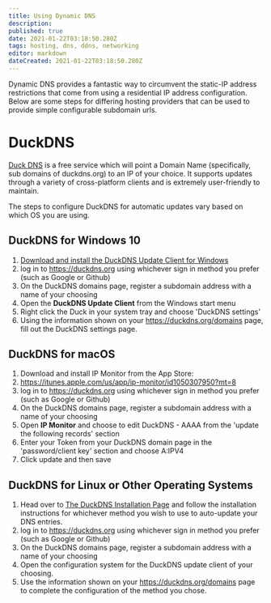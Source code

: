 ```yaml
---
title: Using Dynamic DNS
description: 
published: true
date: 2021-01-22T03:18:50.280Z
tags: hosting, dns, ddns, networking
editor: markdown
dateCreated: 2021-01-22T03:18:50.280Z
---
```


Dynamic DNS provides a fantastic way to circumvent the static-IP address restrictions that come from using a residential IP address configuration. Below are some steps for differing hosting providers that can be used to provide simple configurable subdomain urls.

# DuckDNS
[Duck DNS](/en/https://duckdns.org) is a free service which will point a Domain Name (specifically, sub domains of duckdns.org) to an IP of your choice. It supports updates through a variety of cross-platform clients and is extremely user-friendly to maintain.

The steps to configure DuckDNS for automatic updates vary based on which OS you are using.

## DuckDNS for Windows 10
1. [Download and install the DuckDNS Update Client for Windows](http://www.etx.ca/products/windows-applications/duckdns-update-client/)
1. log in to https://duckdns.org using whichever sign in method you prefer (such as Google or Github)
1. On the DuckDNS domains page, register a subdomain address with a name of your choosing
1. Open the **DuckDNS Update Client** from the Windows start menu 
1. Right click the Duck in your system tray and choose 'DuckDNS settings'
1. Using the information shown on your https://duckdns.org/domains page, fill out the DuckDNS settings page.

## DuckDNS for macOS
1. Download and install IP Monitor from the App Store: 
1. https://itunes.apple.com/us/app/ip-monitor/id1050307950?mt=8
1. log in to https://duckdns.org using whichever sign in method you prefer (such as Google or Github)
1. On the DuckDNS domains page, register a subdomain address with a name of your choosing
1. Open **IP Monitor** and choose to edit DuckDNS - AAAA from the 'update the following records' section 
1. Enter your Token from your DuckDNS domain page in the 'password/client key' section and choose A:IPV4
1. Click update and then save

## DuckDNS for Linux or Other Operating Systems
1. Head over to [The DuckDNS Installation Page](https://www.duckdns.org/install.jsp) and follow the installation instructions for whichever method you wish to use to auto-update your DNS entries.
1. log in to https://duckdns.org using whichever sign in method you prefer (such as Google or Github)
1. On the DuckDNS domains page, register a subdomain address with a name of your choosing
1. Open the configuration system for the DuckDNS update client of your choosing.
1. Use the information shown on your https://duckdns.org/domains page to complete the configuration of the method you chose.


